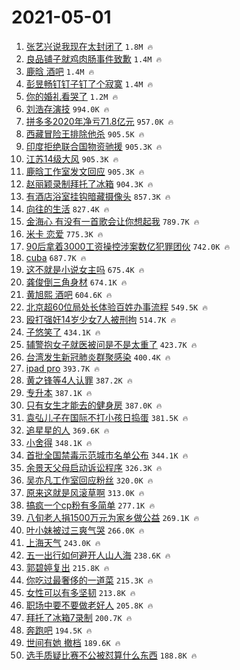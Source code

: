# 2021-05-01

1. [张艺兴说我现在太封闭了](https://s.weibo.com/weibo?q=%23%E5%BC%A0%E8%89%BA%E5%85%B4%E8%AF%B4%E6%88%91%E7%8E%B0%E5%9C%A8%E5%A4%AA%E5%B0%81%E9%97%AD%E4%BA%86%23&Refer=top) `1.8M 🔥`
1. [良品铺子就鸡肉肠事件致歉](https://s.weibo.com/weibo?q=%23%E8%89%AF%E5%93%81%E9%93%BA%E5%AD%90%E5%B0%B1%E9%B8%A1%E8%82%89%E8%82%A0%E4%BA%8B%E4%BB%B6%E8%87%B4%E6%AD%89%23&Refer=top) `1.4M 🔥`
1. [鹿晗 酒吧](https://s.weibo.com/weibo?q=%E9%B9%BF%E6%99%97%20%E9%85%92%E5%90%A7&Refer=top) `1.4M 🔥`
1. [彭昱畅钉钉子钉了个寂寞](https://s.weibo.com/weibo?q=%23%E5%BD%AD%E6%98%B1%E7%95%85%E9%92%89%E9%92%89%E5%AD%90%E9%92%89%E4%BA%86%E4%B8%AA%E5%AF%82%E5%AF%9E%23&Refer=top) `1.4M 🔥`
1. [你的婚礼看哭了](https://s.weibo.com/weibo?q=%23%E4%BD%A0%E7%9A%84%E5%A9%9A%E7%A4%BC%E7%9C%8B%E5%93%AD%E4%BA%86%23&Refer=top) `1.2M 🔥`
1. [刘浩存演技](https://s.weibo.com/weibo?q=%23%E5%88%98%E6%B5%A9%E5%AD%98%E6%BC%94%E6%8A%80%23&Refer=top) `994.0K 🔥`
1. [拼多多2020年净亏71.8亿元](https://s.weibo.com/weibo?q=%23%E6%8B%BC%E5%A4%9A%E5%A4%9A2020%E5%B9%B4%E5%87%80%E4%BA%8F71.8%E4%BA%BF%E5%85%83%23&Refer=top) `957.0K 🔥`
1. [西藏冒险王排除他杀](https://s.weibo.com/weibo?q=%23%E8%A5%BF%E8%97%8F%E5%86%92%E9%99%A9%E7%8E%8B%E6%8E%92%E9%99%A4%E4%BB%96%E6%9D%80%23&Refer=top) `905.5K 🔥`
1. [印度拒绝联合国物资驰援](https://s.weibo.com/weibo?q=%23%E5%8D%B0%E5%BA%A6%E6%8B%92%E7%BB%9D%E8%81%94%E5%90%88%E5%9B%BD%E7%89%A9%E8%B5%84%E9%A9%B0%E6%8F%B4%23&Refer=top) `905.3K 🔥`
1. [江苏14级大风](https://s.weibo.com/weibo?q=%23%E6%B1%9F%E8%8B%8F14%E7%BA%A7%E5%A4%A7%E9%A3%8E%23&Refer=top) `905.3K 🔥`
1. [鹿晗工作室发文回应](https://s.weibo.com/weibo?q=%23%E9%B9%BF%E6%99%97%E5%B7%A5%E4%BD%9C%E5%AE%A4%E5%8F%91%E6%96%87%E5%9B%9E%E5%BA%94%23&Refer=top) `905.3K 🔥`
1. [赵丽颖录制拜托了冰箱](https://s.weibo.com/weibo?q=%23%E8%B5%B5%E4%B8%BD%E9%A2%96%E5%BD%95%E5%88%B6%E6%8B%9C%E6%89%98%E4%BA%86%E5%86%B0%E7%AE%B1%23&Refer=top) `904.3K 🔥`
1. [有酒店浴室挂钩暗藏摄像头](https://s.weibo.com/weibo?q=%23%E6%9C%89%E9%85%92%E5%BA%97%E6%B5%B4%E5%AE%A4%E6%8C%82%E9%92%A9%E6%9A%97%E8%97%8F%E6%91%84%E5%83%8F%E5%A4%B4%23&Refer=top) `857.3K 🔥`
1. [向往的生活](https://s.weibo.com/weibo?q=%E5%90%91%E5%BE%80%E7%9A%84%E7%94%9F%E6%B4%BB&Refer=top) `827.4K 🔥`
1. [金海心 有没有一首歌会让你想起我](https://s.weibo.com/weibo?q=%E9%87%91%E6%B5%B7%E5%BF%83%20%E6%9C%89%E6%B2%A1%E6%9C%89%E4%B8%80%E9%A6%96%E6%AD%8C%E4%BC%9A%E8%AE%A9%E4%BD%A0%E6%83%B3%E8%B5%B7%E6%88%91&Refer=top) `789.7K 🔥`
1. [米卡 恋爱](https://s.weibo.com/weibo?q=%E7%B1%B3%E5%8D%A1%20%E6%81%8B%E7%88%B1&Refer=top) `775.3K 🔥`
1. [90后拿着3000工资操控涉案数亿犯罪团伙](https://s.weibo.com/weibo?q=%2390%E5%90%8E%E6%8B%BF%E7%9D%803000%E5%B7%A5%E8%B5%84%E6%93%8D%E6%8E%A7%E6%B6%89%E6%A1%88%E6%95%B0%E4%BA%BF%E7%8A%AF%E7%BD%AA%E5%9B%A2%E4%BC%99%23&Refer=top) `742.0K 🔥`
1. [cuba](https://s.weibo.com/weibo?q=cuba&Refer=top) `687.7K 🔥`
1. [这不就是小说女主吗](https://s.weibo.com/weibo?q=%23%E8%BF%99%E4%B8%8D%E5%B0%B1%E6%98%AF%E5%B0%8F%E8%AF%B4%E5%A5%B3%E4%B8%BB%E5%90%97%23&Refer=top) `675.4K 🔥`
1. [龚俊倒三角身材](https://s.weibo.com/weibo?q=%23%E9%BE%9A%E4%BF%8A%E5%80%92%E4%B8%89%E8%A7%92%E8%BA%AB%E6%9D%90%23&Refer=top) `674.1K 🔥`
1. [黄旭熙 酒吧](https://s.weibo.com/weibo?q=%E9%BB%84%E6%97%AD%E7%86%99%20%E9%85%92%E5%90%A7&Refer=top) `604.6K 🔥`
1. [北京超60位局处长体验百姓办事流程](https://s.weibo.com/weibo?q=%23%E5%8C%97%E4%BA%AC%E8%B6%8560%E4%BD%8D%E5%B1%80%E5%A4%84%E9%95%BF%E4%BD%93%E9%AA%8C%E7%99%BE%E5%A7%93%E5%8A%9E%E4%BA%8B%E6%B5%81%E7%A8%8B%23&Refer=top) `549.5K 🔥`
1. [殴打强奸14岁少女7人被刑拘](https://s.weibo.com/weibo?q=%E6%AE%B4%E6%89%93%E5%BC%BA%E5%A5%B814%E5%B2%81%E5%B0%91%E5%A5%B37%E4%BA%BA%E8%A2%AB%E5%88%91%E6%8B%98&Refer=top) `514.7K 🔥`
1. [子悠笑了](https://s.weibo.com/weibo?q=%E5%AD%90%E6%82%A0%E7%AC%91%E4%BA%86&Refer=top) `434.1K 🔥`
1. [辅警抱女子就医被问是不是太重了](https://s.weibo.com/weibo?q=%E8%BE%85%E8%AD%A6%E6%8A%B1%E5%A5%B3%E5%AD%90%E5%B0%B1%E5%8C%BB%E8%A2%AB%E9%97%AE%E6%98%AF%E4%B8%8D%E6%98%AF%E5%A4%AA%E9%87%8D%E4%BA%86&Refer=top) `423.7K 🔥`
1. [台湾发生新冠肺炎群聚感染](https://s.weibo.com/weibo?q=%23%E5%8F%B0%E6%B9%BE%E5%8F%91%E7%94%9F%E6%96%B0%E5%86%A0%E8%82%BA%E7%82%8E%E7%BE%A4%E8%81%9A%E6%84%9F%E6%9F%93%23&Refer=top) `400.4K 🔥`
1. [ipad pro](https://s.weibo.com/weibo?q=ipad%20pro&Refer=top) `393.7K 🔥`
1. [黄之锋等4人认罪](https://s.weibo.com/weibo?q=%E9%BB%84%E4%B9%8B%E9%94%8B%E7%AD%894%E4%BA%BA%E8%AE%A4%E7%BD%AA&Refer=top) `387.2K 🔥`
1. [专升本](https://s.weibo.com/weibo?q=%E4%B8%93%E5%8D%87%E6%9C%AC&Refer=top) `387.1K 🔥`
1. [只有女生才能去的健身房](https://s.weibo.com/weibo?q=%E5%8F%AA%E6%9C%89%E5%A5%B3%E7%94%9F%E6%89%8D%E8%83%BD%E5%8E%BB%E7%9A%84%E5%81%A5%E8%BA%AB%E6%88%BF&Refer=top) `387.0K 🔥`
1. [袁弘儿子在国际不打小孩日捣蛋](https://s.weibo.com/weibo?q=%E8%A2%81%E5%BC%98%E5%84%BF%E5%AD%90%E5%9C%A8%E5%9B%BD%E9%99%85%E4%B8%8D%E6%89%93%E5%B0%8F%E5%AD%A9%E6%97%A5%E6%8D%A3%E8%9B%8B&Refer=top) `381.5K 🔥`
1. [追星星的人](https://s.weibo.com/weibo?q=%E8%BF%BD%E6%98%9F%E6%98%9F%E7%9A%84%E4%BA%BA&Refer=top) `369.6K 🔥`
1. [小舍得](https://s.weibo.com/weibo?q=%E5%B0%8F%E8%88%8D%E5%BE%97&Refer=top) `348.1K 🔥`
1. [首批全国禁毒示范城市名单公布](https://s.weibo.com/weibo?q=%23%E9%A6%96%E6%89%B9%E5%85%A8%E5%9B%BD%E7%A6%81%E6%AF%92%E7%A4%BA%E8%8C%83%E5%9F%8E%E5%B8%82%E5%90%8D%E5%8D%95%E5%85%AC%E5%B8%83%23&Refer=top) `344.1K 🔥`
1. [余景天父母启动诉讼程序](https://s.weibo.com/weibo?q=%23%E4%BD%99%E6%99%AF%E5%A4%A9%E7%88%B6%E6%AF%8D%E5%90%AF%E5%8A%A8%E8%AF%89%E8%AE%BC%E7%A8%8B%E5%BA%8F%23&Refer=top) `326.3K 🔥`
1. [吴亦凡工作室回应粉丝](https://s.weibo.com/weibo?q=%23%E5%90%B4%E4%BA%A6%E5%87%A1%E5%B7%A5%E4%BD%9C%E5%AE%A4%E5%9B%9E%E5%BA%94%E7%B2%89%E4%B8%9D%23&Refer=top) `320.0K 🔥`
1. [原来这就是风滚草啊](https://s.weibo.com/weibo?q=%E5%8E%9F%E6%9D%A5%E8%BF%99%E5%B0%B1%E6%98%AF%E9%A3%8E%E6%BB%9A%E8%8D%89%E5%95%8A&Refer=top) `313.0K 🔥`
1. [搞疯一个cp粉有多简单](https://s.weibo.com/weibo?q=%23%E6%90%9E%E7%96%AF%E4%B8%80%E4%B8%AAcp%E7%B2%89%E6%9C%89%E5%A4%9A%E7%AE%80%E5%8D%95%23&Refer=top) `277.1K 🔥`
1. [八旬老人捐1500万元为家乡做公益](https://s.weibo.com/weibo?q=%23%E5%85%AB%E6%97%AC%E8%80%81%E4%BA%BA%E6%8D%901500%E4%B8%87%E5%85%83%E4%B8%BA%E5%AE%B6%E4%B9%A1%E5%81%9A%E5%85%AC%E7%9B%8A%23&Refer=top) `269.1K 🔥`
1. [叶小妹被过三爽气哭](https://s.weibo.com/weibo?q=%23%E5%8F%B6%E5%B0%8F%E5%A6%B9%E8%A2%AB%E8%BF%87%E4%B8%89%E7%88%BD%E6%B0%94%E5%93%AD%23&Refer=top) `266.0K 🔥`
1. [上海天气](https://s.weibo.com/weibo?q=%23%E4%B8%8A%E6%B5%B7%E5%A4%A9%E6%B0%94%23&Refer=top) `243.0K 🔥`
1. [五一出行如何避开人山人海](https://s.weibo.com/weibo?q=%23%E4%BA%94%E4%B8%80%E5%87%BA%E8%A1%8C%E5%A6%82%E4%BD%95%E9%81%BF%E5%BC%80%E4%BA%BA%E5%B1%B1%E4%BA%BA%E6%B5%B7%23&Refer=top) `238.6K 🔥`
1. [郭碧婷复出](https://s.weibo.com/weibo?q=%23%E9%83%AD%E7%A2%A7%E5%A9%B7%E5%A4%8D%E5%87%BA%23&Refer=top) `215.8K 🔥`
1. [你吃过最奢侈的一道菜](https://s.weibo.com/weibo?q=%23%E4%BD%A0%E5%90%83%E8%BF%87%E6%9C%80%E5%A5%A2%E4%BE%88%E7%9A%84%E4%B8%80%E9%81%93%E8%8F%9C%23&Refer=top) `215.3K 🔥`
1. [女性可以有多坚韧](https://s.weibo.com/weibo?q=%E5%A5%B3%E6%80%A7%E5%8F%AF%E4%BB%A5%E6%9C%89%E5%A4%9A%E5%9D%9A%E9%9F%A7&Refer=top) `213.8K 🔥`
1. [职场中要不要做老好人](https://s.weibo.com/weibo?q=%23%E8%81%8C%E5%9C%BA%E4%B8%AD%E8%A6%81%E4%B8%8D%E8%A6%81%E5%81%9A%E8%80%81%E5%A5%BD%E4%BA%BA%23&Refer=top) `205.8K 🔥`
1. [拜托了冰箱7录制](https://s.weibo.com/weibo?q=%23%E6%8B%9C%E6%89%98%E4%BA%86%E5%86%B0%E7%AE%B17%E5%BD%95%E5%88%B6%23&Refer=top) `200.7K 🔥`
1. [奔跑吧](https://s.weibo.com/weibo?q=%E5%A5%94%E8%B7%91%E5%90%A7&Refer=top) `194.5K 🔥`
1. [世间有她 撤档](https://s.weibo.com/weibo?q=%E4%B8%96%E9%97%B4%E6%9C%89%E5%A5%B9%20%E6%92%A4%E6%A1%A3&Refer=top) `189.6K 🔥`
1. [选手质疑比赛不公被怼算什么东西](https://s.weibo.com/weibo?q=%E9%80%89%E6%89%8B%E8%B4%A8%E7%96%91%E6%AF%94%E8%B5%9B%E4%B8%8D%E5%85%AC%E8%A2%AB%E6%80%BC%E7%AE%97%E4%BB%80%E4%B9%88%E4%B8%9C%E8%A5%BF&Refer=top) `188.8K 🔥`
